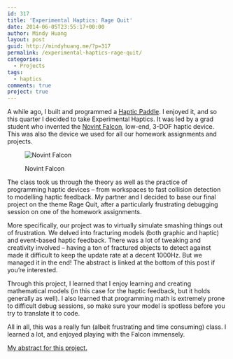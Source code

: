 ```yaml
---
id: 317
title: 'Experimental Haptics: Rage Quit'
date: 2014-06-05T23:55:17+00:00
author: Mindy Huang
layout: post
guid: http://mindyhuang.me/?p=317
permalink: /experimental-haptics-rage-quit/
categories:
  - Projects
tags:
  - haptics
comments: true
project: true
---
```

A while ago, I built and programmed a [Haptic Paddle](http://mindyhuang.me/2013/11/14/my-hapkit-journey-assembly/ "My Hapkit Journey – Assembly"). I enjoyed it, and so this quarter I decided to take Experimental Haptics. It was led by a grad student who invented the [Novint Falcon](http://www.novint.com/index.php/novintfalcon "novint falcon"), low-end, 3-DOF haptic device. This was also the device we used for all our homework assignments and projects.

<figure class="">

<img src="http://www.novint.com/images/stories/Novint_rendering_full3.jpg" alt="Novint Falcon"/><figcaption class="">Novint Falcon</figcaption>
</figure> 


The class took us through the theory as well as the practice of programming haptic devices &#8211; from workspaces to fast collision detection to modelling haptic feedback. My partner and I decided to base our final project on the theme Rage Quit, after a particularly frustrating debugging session on one of the homework assignments.

More specifically, our project was to virtually simulate smashing things out of frustration. We delved into fracturing models (both graphic and haptic) and event-based haptic feedback. There was a lot of tweaking and creativity involved &#8211; having a ton of fractured objects to detect against made it difficult to keep the update rate at a decent 1000Hz. But we managed it in the end! The abstract is linked at the bottom of this post if you&#8217;re interested.

Through this project, I learned that I enjoy learning and creating mathematical models (in this case for the haptic feedback, but it holds generally as well). I also learned that programming math is extremely prone to difficult debug sessions, so make sure your model is spotless before you try to translate it to code.

All in all, this was a really fun (albeit frustrating and time consuming) class. I learned a lot, and enjoyed playing with the Falcon immensely.

[My abstract for this project.](/wp-content/uploads/Abstract_Mindy_Huang_Ben-han_Sung.pdf "Haptics Abstract")
